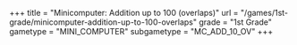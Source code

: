 +++
title = "Minicomputer: Addition up to 100 (overlaps)"
url = "/games/1st-grade/minicomputer-addition-up-to-100-overlaps"
grade = "1st Grade"
gametype = "MINI_COMPUTER"
subgametype = "MC_ADD_10_OV"
+++